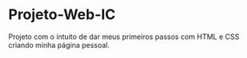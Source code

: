# Projeto-Web-IC
Projeto com o intuito de dar meus primeiros passos com HTML e CSS criando minha página pessoal.
